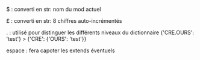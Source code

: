 $ : converti en str: nom du mod actuel

£ : converti en str: 8 chiffres auto-incrémentés

. : utilisé pour distinguer les différents niveaux du dictionnaire
{'CRE.OURS': 'test'} > {'CRE': {'OURS': 'test'}}

espace : fera capoter les extends éventuels